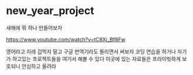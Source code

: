 # new_year_project
새해에 뭐 하나 만들어보자

https://www.youtube.com/watch?v=tC8Xj_Bf8Fw

영어라고 지레 겁먹지 말고 구글 번역기라도 돌리면서 써보자
코딩 연습을 하거나 자기가 하고있는 프로젝트들을 여기서 해볼 수 있다
이곳에 있는 자료들은 프라이빗하게 보호되니 안심하고 올려라
